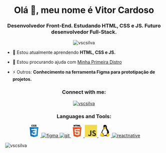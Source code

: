 <h1 align="center">Olá 👋, meu nome é Vitor Cardoso</h1>
<h3 align="center">Desenvolvedor Front-End. Estudando HTML, CSS e JS. Futuro desenvolvedor Full-Stack.</h3>

<p align="center"> <img src="https://komarev.com/ghpvc/?username=vscsilva&label=Profile%20views&color=0e75b6&style=flat" alt="vscsilva" /> </p>

- 🌱 Estou atualmente aprendendo **HTML, CSS e JS.**

- 🤝 Estou procurando ajuda com [Minha Primeira Distro](https://github.com/vscsilva/minha-primeira-distro)

- ⚡ Outros: **Conhecimento na ferramenta Figma para prototipação de projetos.**

<h3 align="center">Connect with me:</h3>
<p align="center">
<a href="https://linkedin.com/in/vscsilva" target="blank"><img align="center" src="https://raw.githubusercontent.com/rahuldkjain/github-profile-readme-generator/master/src/images/icons/Social/linked-in-alt.svg" alt="vscsilva" height="30" width="40" /></a>
</p>

<h3 align="center">Languages and Tools:</h3>
<p align="center"> <a href="https://www.w3schools.com/css/" target="_blank"> <img src="https://raw.githubusercontent.com/devicons/devicon/master/icons/css3/css3-original-wordmark.svg" alt="css3" width="40" height="40"/> </a> <a href="https://www.figma.com/" target="_blank"> <img src="https://www.vectorlogo.zone/logos/figma/figma-icon.svg" alt="figma" width="40" height="40"/> </a> <a href="https://git-scm.com/" target="_blank"> <img src="https://www.vectorlogo.zone/logos/git-scm/git-scm-icon.svg" alt="git" width="40" height="40"/> </a> <a href="https://www.w3.org/html/" target="_blank"> <img src="https://raw.githubusercontent.com/devicons/devicon/master/icons/html5/html5-original-wordmark.svg" alt="html5" width="40" height="40"/> </a> <a href="https://developer.mozilla.org/en-US/docs/Web/JavaScript" target="_blank"> <img src="https://raw.githubusercontent.com/devicons/devicon/master/icons/javascript/javascript-original.svg" alt="javascript" width="40" height="40"/> </a> <a href="https://www.linux.org/" target="_blank"> <img src="https://raw.githubusercontent.com/devicons/devicon/master/icons/linux/linux-original.svg" alt="linux" width="40" height="40"/> </a> <a href="https://reactnative.dev/" target="_blank"> <img src="https://reactnative.dev/img/header_logo.svg" alt="reactnative" width="40" height="40"/> </a> </p>

<p><img align="center" src="https://github-readme-stats.vercel.app/api/top-langs?username=vscsilva&show_icons=true&locale=en&layout=compact" alt="vscsilva" /></p>
